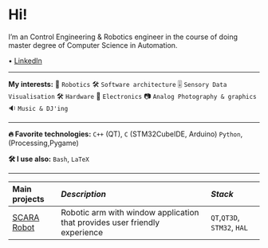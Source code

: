# Hi!
I’m an Control Engineering & Robotics engineer in the course of doing master degree of Computer Science in Automation.

 • [LinkedIn]()


___
**My interests:**
🤖 `Robotics`
🛠 `Software architecture`
🎚 `Sensory Data Visualisation`
🛠 `Hardware`
🔌 `Electronics`
📷 `Analog Photography & graphics`
🔉 `Music & DJ'ing`

___
**🔥 Favorite technologies:**
`C++` (QT),
`C` (STM32CubeIDE, Arduino)
`Python`, (Processing,Pygame)

**🛠 I use also:**
`Bash`,
`LaTeX`

___
| **Main projects** | _Description_                                        | _Stack_                       |
| :---------------- | :--------------------------------------------------- | :---------------------------- |
| [SCARA Robot]     | Robotic arm with  window application that provides user friendly experience      | `QT`,`QT3D`, `STM32`, `HAL`   |

                      

[SCARA Robot]: https://github.com/AdamKubiak/SCARA-PROJECT

